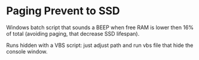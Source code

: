 # Paging Prevent to SSD
Windows batch script that sounds a BEEP when free RAM is lower then 16% of total (avoiding paging, that decrease SSD lifespan).

Runs hidden with a VBS script: just adjust path and run vbs file that hide the console window.
